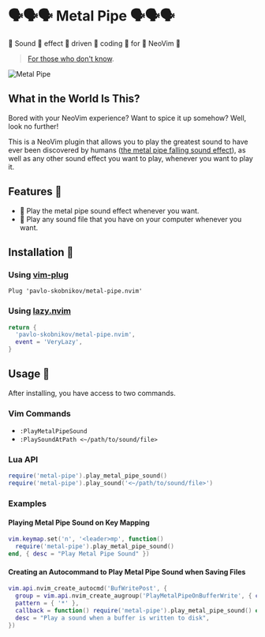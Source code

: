 # 🗣️🗣️🗣️ Metal Pipe 🗣️🗣️🗣️

📢 Sound 👏 effect 👏 driven 👏 coding 👏 for 👏 NeoVim 📢

> [For those who don't know](https://knowyourmeme.com/memes/metal-pipe-falling-sound-effect).

![Metal Pipe](https://i.kym-cdn.com/entries/icons/original/000/043/027/metalpipefalling.jpg)

## What in the World Is This?

Bored with your NeoVim experience? Want to spice it up somehow? Well, look no further!

This is a NeoVim plugin that allows you to play the greatest sound to have ever been discovered by
humans ([the metal pipe falling sound effect](https://youtu.be/iDLmYZ5HqgM?si=ouLT-UwmkPib02GM)), as well as any other sound effect you want
to play, whenever you want to play it.

## Features 💫

- 📣 Play the metal pipe sound effect whenever you want.
- 📣 Play any sound file that you have on your computer whenever you want.

## Installation 🚀

### Using [vim-plug](https://github.com/junegunn/vim-plug)

```vim
Plug 'pavlo-skobnikov/metal-pipe.nvim'
```

### Using [lazy.nvim](https://github.com/folke/lazy.nvim)

```lua
return {
  'pavlo-skobnikov/metal-pipe.nvim',
  event = 'VeryLazy',
}
```

## Usage 🦅

After installing, you have access to two commands.

### Vim Commands

- `:PlayMetalPipeSound`
- `:PlaySoundAtPath <~/path/to/sound/file>`

### Lua API

```lua
require('metal-pipe').play_metal_pipe_sound()
require('metal-pipe').play_sound('<~/path/to/sound/file>')
```

### Examples

#### Playing Metal Pipe Sound on Key Mapping

```lua
vim.keymap.set('n', '<leader>mp', function()
  require('metal-pipe').play_metal_pipe_sound()
end, { desc = "Play Metal Pipe Sound" })
```

#### Creating an Autocommand to Play Metal Pipe Sound when Saving Files

```lua
vim.api.nvim_create_autocmd('BufWritePost', {
  group = vim.api.nvim_create_augroup('PlayMetalPipeOnBufferWrite', { clear = true }),
  pattern = { '*' },
  callback = function() require('metal-pipe').play_metal_pipe_sound() end,
  desc = "Play a sound when a buffer is written to disk",
})
```
